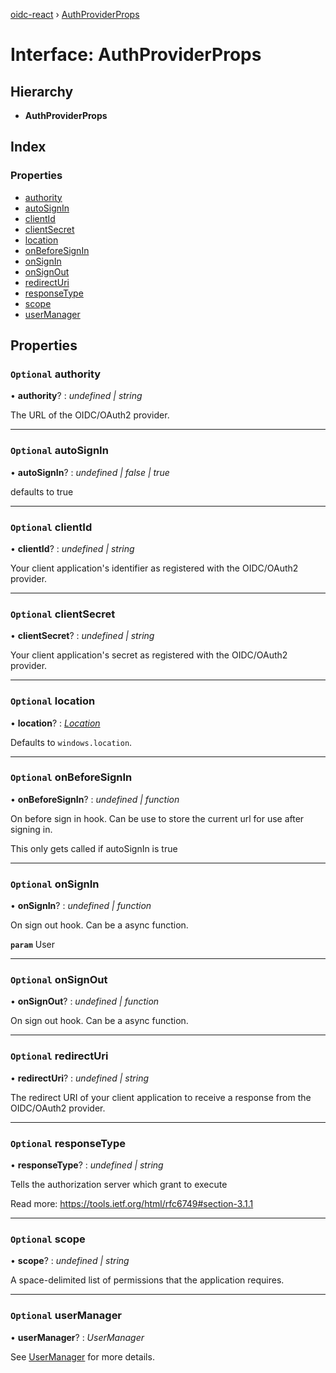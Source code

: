 [oidc-react](../README.md) › [AuthProviderProps](authproviderprops.md)

# Interface: AuthProviderProps

## Hierarchy

- **AuthProviderProps**

## Index

### Properties

- [authority](authproviderprops.md#optional-authority)
- [autoSignIn](authproviderprops.md#optional-autosignin)
- [clientId](authproviderprops.md#optional-clientid)
- [clientSecret](authproviderprops.md#optional-clientsecret)
- [location](authproviderprops.md#optional-location)
- [onBeforeSignIn](authproviderprops.md#optional-onbeforesignin)
- [onSignIn](authproviderprops.md#optional-onsignin)
- [onSignOut](authproviderprops.md#optional-onsignout)
- [redirectUri](authproviderprops.md#optional-redirecturi)
- [responseType](authproviderprops.md#optional-responsetype)
- [scope](authproviderprops.md#optional-scope)
- [userManager](authproviderprops.md#optional-usermanager)

## Properties

### `Optional` authority

• **authority**? : _undefined | string_

The URL of the OIDC/OAuth2 provider.

---

### `Optional` autoSignIn

• **autoSignIn**? : _undefined | false | true_

defaults to true

---

### `Optional` clientId

• **clientId**? : _undefined | string_

Your client application's identifier as registered with the OIDC/OAuth2 provider.

---

### `Optional` clientSecret

• **clientSecret**? : _undefined | string_

Your client application's secret as registered with the OIDC/OAuth2 provider.

---

### `Optional` location

• **location**? : _[Location](location.md)_

Defaults to `windows.location`.

---

### `Optional` onBeforeSignIn

• **onBeforeSignIn**? : _undefined | function_

On before sign in hook. Can be use to store the current url for use after signing in.

This only gets called if autoSignIn is true

---

### `Optional` onSignIn

• **onSignIn**? : _undefined | function_

On sign out hook. Can be a async function.

**`param`** User

---

### `Optional` onSignOut

• **onSignOut**? : _undefined | function_

On sign out hook. Can be a async function.

---

### `Optional` redirectUri

• **redirectUri**? : _undefined | string_

The redirect URI of your client application to receive a response from the OIDC/OAuth2 provider.

---

### `Optional` responseType

• **responseType**? : _undefined | string_

Tells the authorization server which grant to execute

Read more: https://tools.ietf.org/html/rfc6749#section-3.1.1

---

### `Optional` scope

• **scope**? : _undefined | string_

A space-delimited list of permissions that the application requires.

---

### `Optional` userManager

• **userManager**? : _UserManager_

See [UserManager](https://github.com/IdentityModel/oidc-client-js/wiki#usermanager) for more details.

